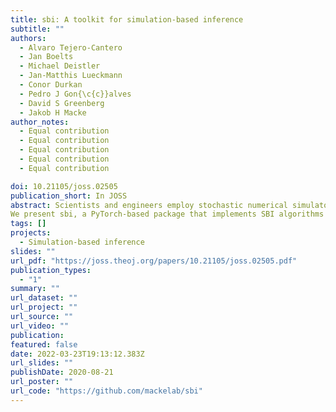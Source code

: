 ```yaml
---
title: sbi: A toolkit for simulation-based inference
subtitle: ""
authors:
  - Alvaro Tejero-Cantero
  - Jan Boelts
  - Michael Deistler
  - Jan-Matthis Lueckmann
  - Conor Durkan
  - Pedro J Gon{\c{c}}alves
  - David S Greenberg
  - Jakob H Macke
author_notes:
  - Equal contribution
  - Equal contribution
  - Equal contribution
  - Equal contribution
  - Equal contribution

doi: 10.21105/joss.02505
publication_short: In JOSS
abstract: Scientists and engineers employ stochastic numerical simulators to model empirically observed phenomena. In contrast to purely statistical models, simulators express scientific principles that provide powerful inductive biases, improve generalization to new data or scenarios and allow for fewer, more interpretable and domain-relevant parameters. Despite these advantages, tuning a simulator’s parameters so that its outputs match data is challenging. Simulation-based inference (SBI) seeks to identify parameter sets that a) are compatible with prior knowledge and b) match empirical observations. Importantly, SBI does not seek to recover a single ‘best’ data-compatible parameter set, but rather to identify all high probability regions of parameter space that explain observed data, and thereby to quantify parameter uncertainty. In Bayesian terminology, SBI aims to retrieve the posterior distribution over the parameters of interest. In contrast to conventional Bayesian inference, SBI is also applicable when one can run model simulations, but no formula or algorithm exists for evaluating the probability of data given parameters, i.e. the likelihood.
We present sbi, a PyTorch-based package that implements SBI algorithms based on neu- ral networks. sbi facilitates inference on black-box simulators for practising scientists and engineers by providing a unified interface to state-of-the-art algorithms together with docu- mentation and tutorials.
tags: []
projects:
  - Simulation-based inference
slides: ""
url_pdf: "https://joss.theoj.org/papers/10.21105/joss.02505.pdf"
publication_types:
  - "1"
summary: ""
url_dataset: ""
url_project: ""
url_source: ""
url_video: ""
publication: 
featured: false
date: 2022-03-23T19:13:12.383Z
url_slides: ""
publishDate: 2020-08-21
url_poster: ""
url_code: "https://github.com/mackelab/sbi"
---
```

